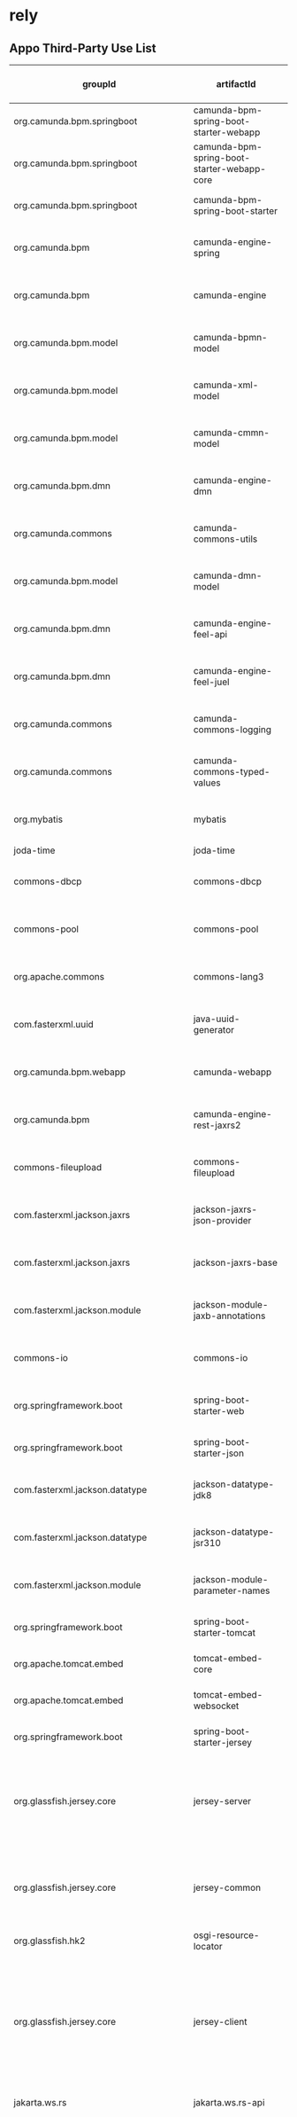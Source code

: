 rely
====================

## Appo Third-Party Use List

|groupId|artifactId|version|license|direct import (Y/N)|
|---|---|---|---|---|
|org.camunda.bpm.springboot|camunda-bpm-spring-boot-starter-webapp|3.4.0|Apache License, Version 2.0|Y|
|org.camunda.bpm.springboot|camunda-bpm-spring-boot-starter-webapp-core|3.4.0|The Apache Software License, Version 2.0|N|
|org.camunda.bpm.springboot|camunda-bpm-spring-boot-starter|3.4.0|Apache License, Version 2.0|N|
|org.camunda.bpm|camunda-engine-spring|7.12.0|The Apache Software License, Version 2.0|N|
|org.camunda.bpm|camunda-engine|7.12.0|The Apache Software License, Version 2.0|N|
|org.camunda.bpm.model|camunda-bpmn-model|7.12.0|The Apache Software License, Version 2.0|N|
|org.camunda.bpm.model|camunda-xml-model|7.12.0|The Apache Software License, Version 2.0|N|
|org.camunda.bpm.model|camunda-cmmn-model|7.12.0|The Apache Software License, Version 2.0|N|
|org.camunda.bpm.dmn|camunda-engine-dmn|7.12.0|The Apache Software License, Version 2.0|N|
|org.camunda.commons|camunda-commons-utils|1.8.2|The Apache Software License, Version 2.0|N|
|org.camunda.bpm.model|camunda-dmn-model|7.12.0|The Apache Software License, Version 2.0|N|
|org.camunda.bpm.dmn|camunda-engine-feel-api|7.12.0|The Apache Software License, Version 2.0|N|
|org.camunda.bpm.dmn|camunda-engine-feel-juel|7.12.0|The Apache Software License, Version 2.0|N|
|org.camunda.commons|camunda-commons-logging|1.8.2|The Apache Software License, Version 2.0|N|
|org.camunda.commons|camunda-commons-typed-values|7.12.0|The Apache Software License, Version 2.0|N|
|org.mybatis|mybatis|3.4.4|The Apache Software License, Version 2.0|N|
|joda-time|joda-time|2.1|Apache 2|N|
|commons-dbcp|commons-dbcp|1.4|The Apache Software License, Version 2.0|N|
|commons-pool|commons-pool|1.6|The Apache Software License, Version 2.0|N|
|org.apache.commons|commons-lang3|3.10|The Apache Software License, Version 2.0|N|
|com.fasterxml.uuid|java-uuid-generator|3.2.0|The Apache Software License, Version 2.0|N|
|org.camunda.bpm.webapp|camunda-webapp|7.12.0|The Apache Software License, Version 2.0|N|
|org.camunda.bpm|camunda-engine-rest-jaxrs2|7.12.0|The Apache Software License, Version 2.0|N|
|commons-fileupload|commons-fileupload|1.3.3|The Apache Software License, Version 2.0|N|
|com.fasterxml.jackson.jaxrs|jackson-jaxrs-json-provider|2.11.2|The Apache Software License, Version 2.0|N|
|com.fasterxml.jackson.jaxrs|jackson-jaxrs-base|2.11.2|The Apache Software License, Version 2.0|N|
|com.fasterxml.jackson.module|jackson-module-jaxb-annotations|2.11.2|The Apache Software License, Version 2.0|N|
|commons-io|commons-io|2.0.1|The Apache Software License, Version 2.0|N|
|org.springframework.boot|spring-boot-starter-web|2.3.3.RELEASE|The Apache Software License, Version 2.0|N|
|org.springframework.boot|spring-boot-starter-json|2.3.3.RELEASE|Apache License, Version 2.0|N|
|com.fasterxml.jackson.datatype|jackson-datatype-jdk8|2.11.2|The Apache Software License, Version 2.0|N|
|com.fasterxml.jackson.datatype|jackson-datatype-jsr310|2.11.2|The Apache Software License, Version 2.0|N|
|com.fasterxml.jackson.module|jackson-module-parameter-names|2.11.2|The Apache Software License, Version 2.0|N|
|org.springframework.boot|spring-boot-starter-tomcat|2.3.3.RELEASE|Apache License, Version 2.0|N|
|org.apache.tomcat.embed|tomcat-embed-core|9.0.37|Apache License, Version 2.0|N|
|org.apache.tomcat.embed|tomcat-embed-websocket|9.0.37|Apache License, Version 2.0|N|
|org.springframework.boot|spring-boot-starter-jersey|2.3.3.RELEASE|Apache License, Version 2.0|N|
|org.glassfish.jersey.core|jersey-server|2.30.1|Apache License, 2.0,The GNU General Public License (GPL), Version 2,EPL 2.0,Modified BSD|N|
|org.glassfish.jersey.core|jersey-common|2.30.1|Apache License, 2.0,EPL 2.0,The GNU General Public License (GPL), Version 2,Public Domain|N|
|org.glassfish.hk2|osgi-resource-locator|1.0.3|EPL 2.0,GPL2 w/ CPE|N|
|org.glassfish.jersey.core|jersey-client|2.30.1|Apache License, 2.0,EPL 2.0,W3C license,GPL2 w/ CPE,EDL 1.0,Public Domain,jQuery license,Modified BSD,MIT license,BSD 2-Clause|N|
|jakarta.ws.rs|jakarta.ws.rs-api|2.1.6|EPL 2.0,GPL2 w/ CPE|N|
|org.glassfish.jersey.media|jersey-media-jaxb|2.30.1|Apache License, 2.0,EPL 2.0,W3C license,GPL2 w/ CPE,EDL 1.0,Public Domain,jQuery license,Modified BSD,BSD 2-Clause,MIT license|N|
|org.glassfish.hk2.external|jakarta.inject|2.6.1|The Apache Software License, Version 2.0|N|
|org.glassfish.jersey.containers|jersey-container-servlet-core|2.30.1|Apache License, 2.0,EPL 2.0,W3C license,GPL2 w/ CPE,EDL 1.0,Public Domain,jQuery license,Modified BSD,BSD 2-Clause,MIT license|N|
|org.glassfish.jersey.containers|jersey-container-servlet|2.30.1|The Apache Software License, Version 2.0|N|
|org.glassfish.jersey.ext|jersey-bean-validation|2.30.1|Apache License, 2.0,EPL 2.0,W3C license,GPL2 w/ CPE,EDL 1.0,Public Domain,jQuery license,Modified BSD,MIT license,BSD 2-Clause|N|
|org.glassfish.jersey.ext|jersey-spring5|2.30.1|The Apache Software License, Version 2.0|N|
|org.glassfish.jersey.inject|jersey-hk2|2.30.1|The Apache Software License, Version 2.0|N|
|org.glassfish.hk2`|hk2`-locator|2.6.1|EPL 2.0,GPL2 w/ CPE|N|
|org.glassfish.hk2.external|aopalliance-repackaged|2.6.1|EPL 2.0,GPL2 w/ CPE|N|
|org.glassfish.hk2|hk2|2.6.1|EPL 2.0,GPL2 w/ CPE|N|
|org.glassfish.hk2|hk2-utils|2.6.1|The Apache Software License, Version 2.0|N|
|org.glassfish.hk2|hk2-api|2.6.1|EPL 2.0,GPL2 w/ CPE|N|
|org.glassfish.hk2|hk2-core|2.6.1|EPL 2.0,GPL2 w/ CPE|N|
|org.glassfish.hk2|hk2-runlevel|2.6.1|EPL 2.0,GPL2 w/ CPE|N|
|org.glassfish.hk2|class-model|2.6.1|EPL 2.0,GPL2 w/ CPE|N|
|org.ow2.asm|asm-analysis|7.1|BSD|N|
|org.ow2.asm|asm-commons|7.1|BSD|N|
|org.ow2.asm|asm-tree|7.1|BSD|N|
|org.ow2.asm|asm-util|7.1|The Apache Software License, Version 2.0|N|
|org.glassfish.hk2|spring-bridge|2.6.1|EPL 2.0,GPL2 w/ CPE|N|
|org.glassfish.jersey.media|jersey-media-json-jackson|2.30.1|Apache License, 2.0,EPL 2.0,The GNU General Public License (GPL), Version 2|N|
|org.glassfish.jersey.ext|jersey-entity-filtering|2.30.1|Apache License, 2.0,EPL 2.0,W3C license,GPL2 w/ CPE,EDL 1.0,Public Domain,jQuery license,Modified BSD,BSD 2-Clause,MIT license|N|
|org.camunda.bpm.webapp|camunda-webapp-webjar|7.12.0|The Apache Software License, Version 2.0|N|
|com.h2database|h2|1.4.190|The Apache Software License, Version 2.0|Y|
|org.yaml|snakeyaml|1.26|Apache License, Version 2.0|Y|
|org.springframework.boot|spring-boot-starter-test|2.3.3.RELEASE|The Apache Software License, Version 2.0|Y|
|org.springframework.boot|spring-boot-starter|2.3.3.RELEASE|The Apache Software License, Version 2.0|N|
|jakarta.annotation|jakarta.annotation-api|1.3.5|EPL 2.0,GPL2 w/ CPE|N|
|org.springframework.boot|spring-boot-test|2.3.3.RELEASE|Apache License, Version 2.0|N|
|org.springframework.boot|spring-boot-test-autoconfigure|2.3.3.RELEASE|The Apache Software License, Version 2.0|N|
|com.jayway.jsonpath|json-path|2.4.0|The Apache Software License, Version 2.0|N|
|net.minidev|json-smart|2.3|The Apache Software License, Version 2.0|N|
|net.minidev|accessors-smart|1.2|The Apache Software License, Version 2.0|N|
|org.ow2.asm|asm|5.0.4|BSD|N|
|jakarta.xml.bind|jakarta.xml.bind-api|2.3.3|Eclipse Distribution License - v 1.0|N|
|jakarta.activation|jakarta.activation-api|1.2.2|EDL 1.0|N|
|org.assertj|assertj-core|3.16.1|Apache License, Version 2.0|N|
|org.hamcrest|hamcrest|2.2|BSD License 3|N|
|org.junit.jupiter|junit-jupiter|5.6.2|Eclipse Public License v2.0|N|
|org.junit.jupiter|junit-jupiter-api|5.6.2|Eclipse Public License v2.0|N|
|org.opentest4j|opentest4j|1.2.0|The Apache License, Version 2.0|N|
|org.junit.platform|junit-platform-commons|1.6.2|The Apache Software License, Version 2.0|N|
|org.junit.jupiter|junit-jupiter-params|5.6.2|Eclipse Public License v2.0|N|
|org.junit.jupiter|junit-jupiter-engine|5.6.2|The Apache Software License, Version 2.0|N|
|org.junit.vintage|junit-vintage-engine|5.6.2|Eclipse Public License v2.0|N|
|org.apiguardian|apiguardian-api|1.1.0|The Apache License, Version 2.0|N|
|org.junit.platform|junit-platform-engine|1.6.2|Eclipse Public License v2.0|N|
|junit|junit|4.13|The Apache Software License, Version 2.0|N|
|org.mockito|mockito-core|3.3.3|The Apache Software License, Version 2.0|N|
|net.bytebuddy|byte-buddy|1.10.14|Apache License, Version 2.0|N|
|net.bytebuddy|byte-buddy-agent|1.10.14|Apache License, Version 2.0|N|
|org.objenesis|objenesis|2.6|Apache 2|N|
|org.mockito|mockito-junit-jupiter|3.3.3|The MIT License|N|
|org.skyscreamer|jsonassert|1.5.0|The Apache Software License, Version 2.0|N|
|com.vaadin.external.google|android-json|0.0.20131108.vaadin1|The Apache Software License, Version 2.0|N|
|org.springframework|spring-core|5.2.8.RELEASE|Apache License, Version 2.0|N|
|org.springframework|spring-jcl|5.2.8.RELEASE|Apache License, Version 2.0|N|
|org.springframework|spring-test|5.2.8.RELEASE|The Apache Software License, Version 2.0|N|
|org.xmlunit|xmlunit-core|2.7.0|The Apache Software License, Version 2.0|N|
|org.springframework.boot|spring-boot-starter-jdbc|2.3.3.RELEASE|The Apache Software License, Version 2.0|Y|
|com.zaxxer|HikariCP|3.4.5|The Apache Software License, Version 2.0|N|
|org.springframework|spring-jdbc|5.2.8.RELEASE|Apache License, Version 2.0|N|
|org.springframework|spring-tx|5.2.8.RELEASE|Apache License, Version 2.0|N|
|org.apache.logging.log4j|log4j-core|2.13.2|Apache License, Version 2.0|Y|
|org.apache.logging.log4j|log4j-api|2.13.2|The Apache Software License, Version 2.0|Y|
|org.apache.logging.log4j|log4j-slf4j-impl|2.13.2|Apache License, Version 2.0|Y|
|org.slf4j|slf4j-api|1.7.30|MIT License|N|
|org.apache.logging.log4j|log4j-jcl|2.13.2|The Apache Software License, Version 2.0|Y|
|commons-logging|commons-logging|1.2|The Apache Software License, Version 2.0|N|
|org.springframework.security|spring-security-core|5.3.4.RELEASE|The Apache Software License, Version 2.0|Y|
|org.springframework|spring-aop|5.2.8.RELEASE|Apache License, Version 2.0|N|
|org.springframework|spring-beans|5.2.8.RELEASE|The Apache Software License, Version 2.0|N|
|org.springframework|spring-context|5.2.8.RELEASE|Apache License, Version 2.0|N|
|org.springframework|spring-expression|5.2.8.RELEASE|Apache License, Version 2.0|N|
|org.springframework.security|spring-security-web|5.3.4.RELEASE|The Apache Software License, Version 2.0|Y|
|org.springframework|spring-web|5.2.8.RELEASE|Apache License, Version 2.0|N|
|org.springframework.security|spring-security-config|5.3.4.RELEASE|The Apache Software License, Version 2.0|Y|
|org.springframework.security.oauth.boot|spring-security-oauth2-autoconfigure|2.2.2.RELEASE|The Apache Software License, Version 2.0|Y|
|com.fasterxml.jackson.core|jackson-annotations|2.11.2|The Apache Software License, Version 2.0|N|
|com.fasterxml.jackson.core|jackson-databind|2.11.2|The Apache Software License, Version 2.0|N|
|com.fasterxml.jackson.core|jackson-core|2.11.2|The Apache Software License, Version 2.0|N|
|javax.xml.bind|jaxb-api|2.3.1|CDDL 1.1,GPL2 w/ CPE|N|
|javax.activation|javax.activation-api|1.2.0|The Apache Software License, Version 2.0|N|
|org.springframework.boot|spring-boot|2.3.3.RELEASE|Apache License, Version 2.0|N|
|org.springframework.boot|spring-boot-autoconfigure|2.3.3.RELEASE|Apache License, Version 2.0|N|
|org.springframework.security.oauth|spring-security-oauth2|2.3.8.RELEASE|The Apache Software License, Version 2.0|N|
|org.springframework|spring-webmvc|5.2.8.RELEASE|Apache License, Version 2.0|N|
|org.springframework.security|spring-security-jwt|1.0.11.RELEASE|The Apache Software License, Version 2.0|N|
|org.bouncycastle|bcpkix-jdk15on|1.64|Bouncy Castle Licence|N|
|org.bouncycastle|bcprov-jdk15on|1.64|Bouncy Castle Licence|N|
|org.glassfish.jaxb|jaxb-runtime|2.3.3|Eclipse Distribution License - v 1.0|N|
|org.glassfish.jaxb|txw2|2.3.3|Eclipse Distribution License - v 1.0|N|
|com.sun.istack|istack-commons-runtime|3.0.11|Eclipse Distribution License - v 1.0|N|
|com.sun.activation|jakarta.activation|1.2.2|The Apache Software License, Version 2.0|N|
|org.springframework.boot|spring-boot-starter-validation|2.3.3.RELEASE|The Apache Software License, Version 2.0|Y|
|org.glassfish|jakarta.el|3.0.3|EPL 2.0,GPL2 w/ CPE|N|
|org.hibernate.validator|hibernate-validator|6.1.5.Final|Apache License 2.0|N|
|jakarta.validation|jakarta.validation-api|2.0.2|The Apache Software License, Version 2.0|N|
|org.jboss.logging|jboss-logging|3.4.1.Final|Apache License, version 2.0|N|
|org.apache.commons|commons-collections4|4.4|Apache License, Version 2.0|Y|
|com.google.code.gson|gson|2.8.2|The Apache Software License, Version 2.0|Y|
|io.springfox|springfox-swagger2|2.9.2|The Apache Software License, Version 2.0|Y|
|io.swagger|swagger-annotations|1.5.20|The Apache Software License, Version 2.0|N|
|io.swagger|swagger-models|1.5.20|Apache License 2.0|N|
|io.springfox|springfox-spi|2.9.2|The Apache Software License, Version 2.0|N|
|io.springfox|springfox-core|2.9.2|The Apache Software License, Version 2.0|N|
|io.springfox|springfox-schema|2.9.2|The Apache Software License, Version 2.0|N|
|io.springfox|springfox-swagger-common|2.9.2|The Apache Software License, Version 2.0|N|
|io.springfox|springfox-spring-web|2.9.2|Apache License, Version 2.0|N|
|com.google.guava|guava|20.0|The Apache Software License, Version 2.0|N|
|com.fasterxml|classmate|1.5.1|Apache License, Version 2.0|N|
|org.springframework.plugin|spring-plugin-core|1.2.0.RELEASE|The Apache Software License, Version 2.0|N|
|org.springframework.plugin|spring-plugin-metadata|1.2.0.RELEASE|The Apache Software License, Version 2.0|N|
|org.mapstruct|mapstruct|1.2.0.Final|The Apache Software License, Version 2.0|N|
|io.springfox|springfox-swagger-ui|2.9.2|The Apache Software License, Version 2.0|Y|
|org.springframework.boot|spring-boot-starter-data-jpa|2.3.3.RELEASE|Apache License, Version 2.0|Y|
|org.springframework.boot|spring-boot-starter-aop|2.3.3.RELEASE|The Apache Software License, Version 2.0|N|
|org.aspectj|aspectjweaver|1.9.6|Eclipse Public License - v 1.0|N|
|jakarta.transaction|jakarta.transaction-api|1.3.3|EPL 2.0,GPL2 w/ CPE|N|
|jakarta.persistence|jakarta.persistence-api|2.2.3|The Apache Software License, Version 2.0|N|
|org.hibernate|hibernate-core|5.4.20.Final|GNU Library General Public License v2.1 or later|N|
|org.javassist|javassist|3.24.0-GA|MPL 1.1,LGPL 2.1,Apache License 2.0|N|
|antlr|antlr|2.7.7|BSD License|N|
|org.jboss|jandex|2.1.3.Final|Apache License, Version 2.0|N|
|org.hibernate.common|hibernate-commons-annotations|5.1.0.Final|GNU Library General Public License v2.1 or later|N|
|org.springframework.data|spring-data-jpa|2.3.3.RELEASE|The Apache Software License, Version 2.0|N|
|org.springframework.data|spring-data-commons|2.3.3.RELEASE|Apache License, Version 2.0|N|
|org.springframework|spring-orm|5.2.8.RELEASE|The Apache Software License, Version 2.0|N|
|org.springframework|spring-aspects|5.2.8.RELEASE|Apache License, Version 2.0|N|
|org.dom4j|dom4j|2.1.3|BSD 3-clause New License|Y|
|org.modelmapper|modelmapper|1.1.0|The Apache Software License, Version 2.0|Y|
|org.projectlombok|lombok|1.18.10|The MIT License|Y|
|org.apache.httpcomponents|httpclient|4.5|Apache License|Y|
|org.apache.httpcomponents|httpcore|4.4.13|Apache License|N|
|commons-codec|commons-codec|1.14|The Apache Software License, Version 2.0|N|
|org.postgresql|postgresql|42.2.14|BSD-2-Clause|Y|
|org.flywaydb|flyway-core|6.4.4|Apache License, Version 2.0|Y|
|org.apache.httpcomponents|httpmime|4.3.1|Apache License|Y|
|org.bitbucket.b_c|jose4j|0.7.2|The Apache Software License, Version 2.0|Y|
|org.springframework.security|spring-security-test|4.2.2.RELEASE|The Apache Software License, Version 2.0|Y|